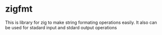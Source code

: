 # zigfmt
This is library for zig to make string formating operations easily. It also can be used for stadard input  and stdard output operations
